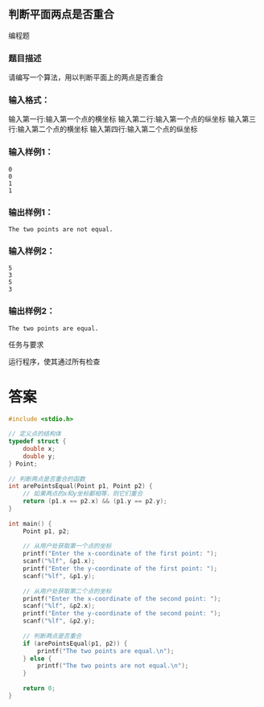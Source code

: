 ## 判断平面两点是否重合

编程题

### 题目描述

请编写一个算法，用以判断平面上的两点是否重合

### 输入格式：

输入第一行:输入第一个点的横坐标
输入第二行:输入第一个点的纵坐标
输入第三行:输入第二个点的横坐标
输入第四行:输入第二个点的纵坐标

### 输入样例1：

```
0
0
1
1
```

### 输出样例1：

```
The two points are not equal.
```

### 输入样例2：

```
5
3
5
3
```

### 输出样例2：

```
The two points are equal.
```

任务与要求

运行程序，使其通过所有检查

# 答案
```c
#include <stdio.h>  
  
// 定义点的结构体  
typedef struct {  
    double x;  
    double y;  
} Point;  
  
// 判断两点是否重合的函数  
int arePointsEqual(Point p1, Point p2) {  
    // 如果两点的x和y坐标都相等，则它们重合  
    return (p1.x == p2.x) && (p1.y == p2.y);  
}  
  
int main() {  
    Point p1, p2;  
  
    // 从用户处获取第一个点的坐标  
    printf("Enter the x-coordinate of the first point: ");  
    scanf("%lf", &p1.x);  
    printf("Enter the y-coordinate of the first point: ");  
    scanf("%lf", &p1.y);  
  
    // 从用户处获取第二个点的坐标  
    printf("Enter the x-coordinate of the second point: ");  
    scanf("%lf", &p2.x);  
    printf("Enter the y-coordinate of the second point: ");  
    scanf("%lf", &p2.y);  
  
    // 判断两点是否重合  
    if (arePointsEqual(p1, p2)) {  
        printf("The two points are equal.\n");  
    } else {  
        printf("The two points are not equal.\n");  
    }  
  
    return 0;  
}
```